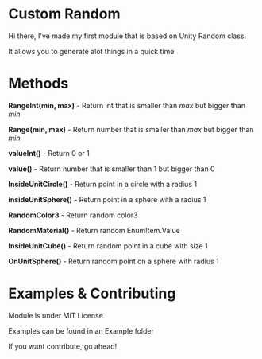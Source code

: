 # Custom Random

Hi there, I've made my first module that is based on Unity Random class.

It allows you to generate alot things in a quick time


# Methods

**RangeInt(min, max)** - Return int that is smaller than *max* but bigger than *min*

**Range(min, max)** - Return number that is smaller than *max* but bigger than *min*

**valueInt()** - Return 0 or 1

**value()** - Return number that is smaller than 1 but bigger than 0

**InsideUnitCircle()** - Return point in a circle with a radius 1

**insideUnitSphere()** - Return point in a sphere with a radius 1

**RandomColor3** - Return random color3

**RandomMaterial()** - Return random EnumItem.Value

**InsideUnitCube()** - Return random point in a cube with size 1

**OnUnitSphere()** - Return random point on a sphere with radius 1

# Examples & Contributing
Module is under MiT License

Examples can be found in an Example folder

If you want contribute, go ahead!




